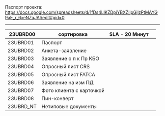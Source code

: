 Паспорт проекта: https://docs.google.com/spreadsheets/d/1fDs4LlKZDpiYBXZiIpGjIzPtMAYG9aE_r_6xeNZqJAI/edit#gid=0

---

| 23UBRD00  | сортировка               | SLA - 20 Минут |     |
| --------- | ------------------------ | -------------- | --- |
| 23UBRD01  | Паспорт                  |                |     |
| 23UBRD02  | Анкета-заявление         |                |     |
| 23UBRD03  | Заявление о п к Пр КБО   |                |     |
| 23UBRD04  | Опросный лист CRS        |                |     |
| 23UBRD05  | Опросный лист FATCA      |                |     |
| 23UBRD06  | Заявление на изм ПД      |                |     |
| 23UBRD07  | Фото клиента с карточкой |                |     |
| 23UBRD08  | Пин-конверт              |                |     |
| 23UBRD_NT | Нетиповые документы      |                |     |
